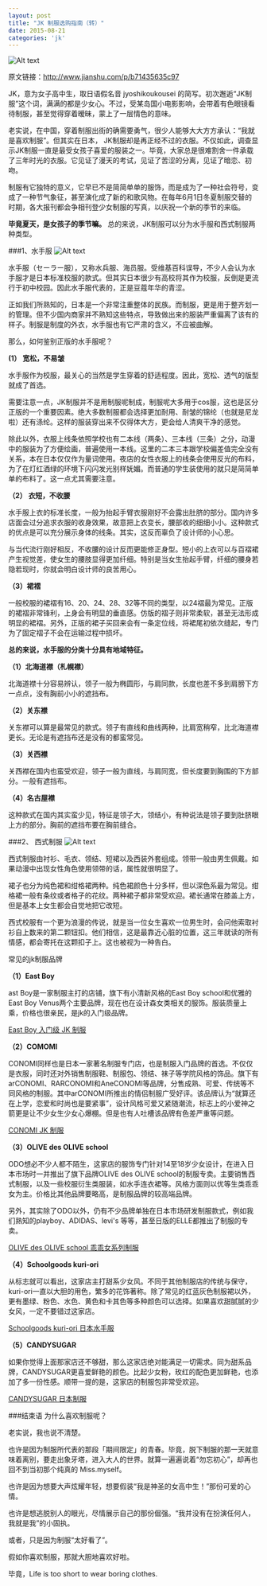 ```yaml
---
layout: post
title: "JK 制服选购指南（转）"
date: 2015-08-21
categories: 'jk'
---
```

![Alt text](http://img2.ph.126.net/A7CFWAC2cCd3M6ZTIOj6Pw==/3801882510531182435.jpg)

原文链接：<http://www.jianshu.com/p/b71435635c97>

JK，意为女子高中生，取日语假名音 jyoshikoukousei 的简写。初次邂逅“JK制服”这个词，满满的都是少女心。不过，受某岛国小电影影响，会带着有色眼镜看待制服，甚至觉得穿着暧昧，蒙上了一层情色的意味。

老实说，在中国，穿着制服出街的确需要勇气，很少人能够大大方方承认：“我就是喜欢制服”。但其实在日本， JK制服却是再正经不过的衣服。不仅如此，调查显示JK制服一直是最受女孩子喜爱的服装之一。毕竟，大家总是很难割舍一件承载了三年时光的衣服。它见证了漫天的考试，见证了苦涩的分离，见证了暗恋、初吻。

制服有它独特的意义，它早已不是简简单单的服饰，而是成为了一种社会符号，变成了一种节气象征，甚至演化成了新的和歌风物。在每年6月1日冬夏制服交替的时期，各大报刊都会争相刊登少女制服的写真，以庆祝一个新的季节的来临。

**毕竟夏天，是女孩子的季节嘛。**
总的来说，JK制服可以分为水手服和西式制服两种类型。

###1、水手服
![Alt text](http://cdn.duitang.com/uploads/item/201311/05/20131105134610_RL5te.thumb.600_0.jpeg)

水手服（セーラー服），又称水兵服、海员服。受维基百科误导，不少人会认为水手服才是日本标准校服的款式。但其实日本很少有高校将其作为校服，反倒是更流行于初中校园。因此水手服代表的，正是豆蔻年华的青涩。

正如我们所熟知的，日本是一个非常注重整体的民族。而制服，更是用于整齐划一的管理。但不少国内商家并不熟知这些特点，导致做出来的服装严重偏离了该有的样子。制服是制度的外衣，水手服也有它严肃的含义，不应被曲解。

那么，如何鉴别正版的水手服呢？


**(1） 宽松，不易皱**

水手服作为校服，最关心的当然是学生穿着的舒适程度。因此，宽松、透气的版型就成了首选。

需要注意一点，JK制服并不是用制服呢制成，制服呢大多用于cos服，这也是区分正版的一个重要因素。绝大多数制服都会选择更加耐用、耐皱的锦纶（也就是尼龙啦）还有涤纶。这样的服装穿出来不仅得体大方，更会给人清爽干净的感觉。

除此以外，衣服上线条依照学校也有二本线（两条）、三本线（三条）之分，动漫中的服装为了方便绘画，普遍使用一本线。这里的二本三本跟学校偏差值完全没有关系，本在日本仅仅作为量词使用。夜店的女性衣服上的线条会使用反光的布料，为了在灯红酒绿的环境下闪闪发光别样妩媚。而普通的学生装使用的就只是简简单单的布料了。这一点尤其需要注意。

**（2） 衣短，不收腰**

水手服上衣的标准长度，一般为抬起手臂衣服刚好不会露出肚脐的部分。国内许多店面会过分追求衣服的收身效果，故意把上衣变长，腰部收的细细小小。这种款式的优点是可以充分展示身体的线条。其实，这反而辜负了设计师的小心思。

与当代流行刚好相反，不收腰的设计反而更能修正身型。短小的上衣可以与百褶裙产生视觉差，使女生的腰肢显得更加纤细。特别是当女生抬起手臂，纤细的腰身若隐若现时，你就会明白设计师的良苦用心。

**（3）裙褶**

一般校服的裙褶有16、20、24、28、32等不同的类型，以24褶最为常见。正版的裙褶非常锋利，上身会有明显的垂直感。仿版的褶子则非常柔软，甚至无法形成明显的裙褶。另外，正版的裙子买回来会有一条定位线，将裙尾初依次缝起，专门为了固定褶子不会在运输过程中损坏。

**总的来说，水手服的分类十分具有地域特征。**

**（1）北海道襟（札幌襟）**

北海道襟十分容易辨认，领子一般为椭圆形，与肩同款，长度也差不多到肩膀下方一点点，没有胸前小小的遮挡布。

**（2）关东襟**

关东襟可以算是最常见的款式。领子有直线和曲线两种，比肩宽稍窄，比北海道襟更长。无论是有遮挡布还是没有的都蛮常见。

**（3）关西襟**

关西襟在国内也蛮受欢迎，领子一般为直线，与肩同宽，但长度要到胸围的下方部分。一般有遮挡布。

**（4）名古屋襟**

这种款式在国内其实蛮少见，特征是领子大，领结小，有种说法是领子要到肚脐眼上方的部分。胸前的遮挡布要在胸前缝合。

###2、	西式制服
![Alt text](http://7xl9ad.com1.z0.glb.clouddn.com/post1-jk.jpg)

西式制服由衬衫、毛衣、领结、短裙以及西装外套组成。领带一般由男生佩戴。如果动漫中出现女性角色使用领带的话，属性就很明显了。

裙子也分为纯色裙和绀格裙两种。纯色裙颜色十分多样，但以深色系最为常见。绀格裙一般有条纹或者格子的花纹。两种裙子都非常受欢迎。裙长通常在膝盖上方，但是基本上女生都会自觉地把它改短。

西式校服有一个更为浪漫的传说，就是当一位女生喜欢一位男生时，会问他索取衬衫自上数来的第二颗钮扣。他们相信，这是最靠近心脏的位置，这三年就读的所有情感，都会寄托在这颗扣子上。这也被视为一种告白。

常见的jk制服品牌

**（1）East Boy**

ast Boy是一家制服主打的店铺，旗下有小清新风格的East Boy school和优雅的East Boy Venus两个主要品牌，现在也在设计森女类相关的服饰。服装质量上乘，价格也很亲民，是jk的入门级品牌。

[East Boy 入门级 JK 制服](https://knewone.com/things/east-boy-ru-men-ji-jk-zhi-fu>)

**（2）COMOMI**

CONOMI同样也是日本一家著名制服专门店，也是制服入门品牌的首选。不仅仅是衣服，同时还对外销售制服鞋、制服包、领结、袜子等学院风格的饰品。旗下有arCONOMI、RARCONOMI和AneCONOMI等品牌，分售成熟、可爱、传统等不同风格的制服。其中arCONOMI所推出的情侣制服广受好评。该品牌认为“就算还在上学，恋爱和时尚也是要紧事”，设计风格可爱又紧随潮流，标志上的小爱神之箭更是让不少女生少女心爆棚。但是也有人吐槽该品牌有色差严重等问题。

[CONOMI JK 制服](https://knewone.com/things/conomi-jk-zhi-fu)

**（3）OLIVE des OLIVE school**

ODO想必不少人都不陌生，这家店的服饰专门针对14至18岁少女设计，在进入日本市场时一并推出了旗下品牌OLIVE des OLIVE school的制服专卖。主要销售西式制服，以及一些校服衍生类服装，如水手连衣裙等。风格方面则以优等生类乖乖女为主。价格比其他品牌要略高，是制服品牌的较高端品牌。

另外，其实除了ODO以外，仍有不少品牌单独在日本市场研发制服款式，例如我们熟知的playboy、ADIDAS、levi's 等等，甚至日版的ELLE都推出了制服的专卖。

[OLIVE des OLIVE school 乖乖女系列制服](https://knewone.com/things/olive-des-olive-school-guai-guai-nu-xi-lie-zhi-fu)

**（4）Schoolgoods kuri-ori**

从标志就可以看出，这家店主打甜系少女风。不同于其他制服店的传统与保守，kuri-ori一直以大胆的用色，繁多的花饰著称。除了常见的红蓝灰色制服裙以外，更有墨绿、粉色、水色、黄色和卡其色等多种颜色可以选择。如果喜欢甜腻腻的少女风，一定不要错过这家店。

[Schoolgoods kuri-ori 日本水手服](https://knewone.com/things/schoolgoods-kuri-ori-ri-ben-shui-shou-fu)

**（5）CANDYSUGAR**

如果你觉得上面那家店还不够甜，那么这家店绝对能满足一切需求。同为甜系品牌，CANDYSUGAR更喜爱鲜艳的颜色。比起少女粉，玫红的配色更加鲜艳，也添加了多一份性感。顺带一提的是，这家店的制服包非常受欢迎。

[CANDYSUGAR 日本制服](https://knewone.com/things/candysugar-ri-ben-zhi-fu)

###结束语
为什么喜欢制服呢？

老实说，我也说不清楚。

也许是因为制服所代表的那段「期间限定」的青春。毕竟，脱下制服的那一天就意味着离别，要走出象牙塔，进入大人的世界。就算一遍遍说着“勿忘初心”，却再也回不到当初那个纯真的 Miss.myself。

也许是因为想要大声炫耀年轻，想要假装“我是神圣的女高中生！”那份可爱的心情。

也许是想逃脱别人的眼光，尽情展示自己的那份倔强。“我并没有在扮演任何人，我就是我”的小固执。

或者，只是因为制服“太好看了”。

假如你喜欢制服，那就大胆地喜欢好啦。

毕竟，Life is too short to wear boring clothes.
